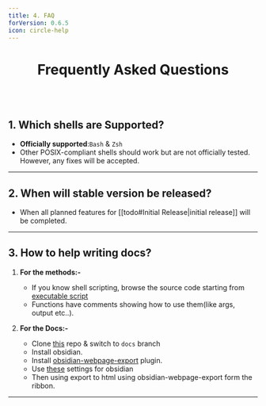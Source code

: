 ```yaml
---
title: 4. FAQ
forVersion: 0.6.5
icon: circle-help
---
```

<h1 align="center"> Frequently Asked Questions</h1>
<br><br>

## 1. Which shells are Supported?

- **Officially supported**:`Bash` & `Zsh`
- Other POSIX-compliant shells should work but are not officially tested. However, any fixes will be accepted.

---
## 2. When will stable version be released?

- When all planned features for [[todo#Initial Release|initial release]] will be completed.

--- 
## 3. How to help writing docs?

1. **For the methods:-**
    - If you know shell scripting, browse the source code starting from [executable script](https://github.com/soymadip/KireiSakura-Kit)
    - Functions have comments showing how to use them(like args, output etc..).
    
2. **For the Docs:-**
    - Clone [this](https://github.com/soymadip/KireiSakura-Kit) repo & switch to `docs` branch
    - Install obsidian.
    - Install [obsidian-webpage-export](https://github.com/KosmosisDire/obsidian-webpage-export) plugin.
    - Use [these](https://github.com/soymadip/KireiSakura-Kit/tree/docs/docs/notes/.obsidian) settings for obsidian
    - Then using export to html using obsidian-webpage-export form the ribbon.

---
